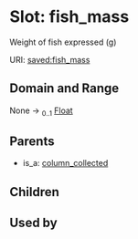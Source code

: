 
# Slot: fish_mass


Weight of fish expressed (g)

URI: [saved:fish_mass](http://marine.gov.scot/metadata/saved/schema/fish_mass)


## Domain and Range

None &#8594;  <sub>0..1</sub> [Float](types/Float.md)

## Parents

 *  is_a: [column_collected](column_collected.md)

## Children


## Used by

